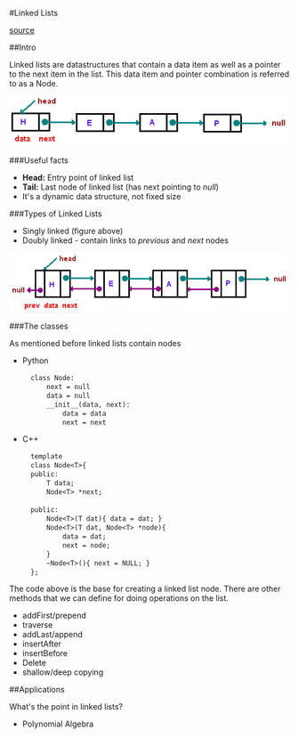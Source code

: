 #Linked Lists

[source](https://www.cs.cmu.edu/~adamchik/15-121/lectures/Linked%20Lists/linked%20lists.html)

##Intro

Linked lists are datastructures that contain a data item as well as a pointer to the next item in the list. This data item and pointer combination is referred to as a Node.

![image](images/linked-list.png)

###Useful facts
- **Head:** Entry point of linked list 
- **Tail:** Last node of linked list (has next pointing to *null*)
- It's a dynamic data structure, not fixed size

###Types of Linked Lists

- Singly linked (figure above)
- Doubly linked - contain links to *previous* and *next* nodes

![image](images/doubly-linked-list.png)

###The classes

As mentioned before linked lists contain nodes

- Python

		class Node:
			next = null
			data = null
			__init__(data, next):
				data = data
				next = next
- C++

		template
		class Node<T>{
		public:
			T data;
			Node<T> *next;
		
		public:
			Node<T>(T dat){ data = dat; }
			Node<T>(T dat, Node<T> *node){
				data = dat;
				next = node;
			}
			~Node<T>(){ next = NULL; }
		};
		
The code above is the base for creating a linked list node. There are other methods that we can define for doing operations on the list.

- addFirst/prepend
- traverse
- addLast/append
- insertAfter
- insertBefore
- Delete
- shallow/deep copying


##Applications

What's the point in linked lists?

- Polynomial Algebra


